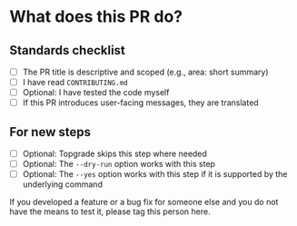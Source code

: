 # What does this PR do?

## Standards checklist

- [ ] The PR title is descriptive and scoped (e.g., area: short summary)
- [ ] I have read `CONTRIBUTING.md`
- [ ] Optional: I have tested the code myself
- [ ] If this PR introduces user-facing messages, they are translated

## For new steps

- [ ] Optional: Topgrade skips this step where needed
- [ ] Optional: The `--dry-run` option works with this step
- [ ] Optional: The `--yes` option works with this step if it is supported by the underlying command

If you developed a feature or a bug fix for someone else and you do not have the means to test it, please tag this
person here.
